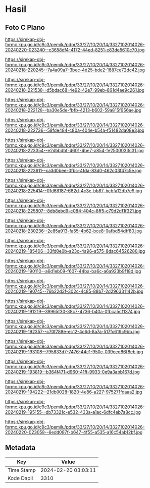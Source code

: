 # Hasil

## Foto C Plano

https://sirekap-obj-formc.kpu.go.id/c9c3/pemilu/pdpr/33/27/10/20/14/3327102014026-20240220-023240--c3658df4-4172-44ed-8251-c83de5610c70.jpg

https://sirekap-obj-formc.kpu.go.id/c9c3/pemilu/pdpr/33/27/10/20/14/3327102014026-20240218-220245--7a4a09a7-3bec-4d25-bde2-1887ce72dc42.jpg

https://sirekap-obj-formc.kpu.go.id/c9c3/pemilu/pdpr/33/27/10/20/14/3327102014026-20240218-221538--d5bdac68-4e92-42e7-99eb-861d4ae9c261.jpg

https://sirekap-obj-formc.kpu.go.id/c9c3/pemilu/pdpr/33/27/10/20/14/3327102014026-20240218-222128--ba30e5de-fbfb-4213-b602-59a815f956ae.jpg

https://sirekap-obj-formc.kpu.go.id/c9c3/pemilu/pdpr/33/27/10/20/14/3327102014026-20240218-222736--59fde484-c80a-404e-b54a-f51482da08e3.jpg

https://sirekap-obj-formc.kpu.go.id/c9c3/pemilu/pdpr/33/27/10/20/14/3327102014026-20240218-223354--e2dbbdbf-4601-4be7-a854-fe2500033c31.jpg

https://sirekap-obj-formc.kpu.go.id/c9c3/pemilu/pdpr/33/27/10/20/14/3327102014026-20240218-223911--ca3d0bee-0fbc-4fda-83d0-462c03f47c5e.jpg

https://sirekap-obj-formc.kpu.go.id/c9c3/pemilu/pdpr/33/27/10/20/14/3327102014026-20240218-225414--01d68187-682d-4c3e-bb87-bcbfa12db7e9.jpg

https://sirekap-obj-formc.kpu.go.id/c9c3/pemilu/pdpr/33/27/10/20/14/3327102014026-20240218-225807--8db8ebd9-c084-404c-8ff5-c79d2df1f321.jpg

https://sirekap-obj-formc.kpu.go.id/c9c3/pemilu/pdpr/33/27/10/20/14/3327102014026-20240218-230236--2e85a913-fa55-4b62-bce8-0afbd54dff80.jpg

https://sirekap-obj-formc.kpu.go.id/c9c3/pemilu/pdpr/33/27/10/20/14/3327102014026-20240219-185406--33fd0e0b-a23c-4a96-a575-8dac64526280.jpg

https://sirekap-obj-formc.kpu.go.id/c9c3/pemilu/pdpr/33/27/10/20/14/3327102014026-20240219-190110--a6d1eb09-f607-44ba-ba6c-a6a923b9f18d.jpg

https://sirekap-obj-formc.kpu.go.id/c9c3/pemilu/pdpr/33/27/10/20/14/3327102014026-20240219-190745--76b22d3f-302c-4c85-88b7-2d296331142b.jpg

https://sirekap-obj-formc.kpu.go.id/c9c3/pemilu/pdpr/33/27/10/20/14/3327102014026-20240219-191219--39965f30-38c7-4736-b40a-0fbca5cf1374.jpg

https://sirekap-obj-formc.kpu.go.id/c9c3/pemilu/pdpr/33/27/10/20/14/3327102014026-20240219-192357--c70f788e-ec12-4c6d-8a7a-517fc619c9bb.jpg

https://sirekap-obj-formc.kpu.go.id/c9c3/pemilu/pdpr/33/27/10/20/14/3327102014026-20240219-193108--795833d7-7476-44c1-950c-039ced86f8eb.jpg

https://sirekap-obj-formc.kpu.go.id/c9c3/pemilu/pdpr/33/27/10/20/14/3327102014026-20240219-193819--b364f471-d960-41ff-9933-0e9a3abb167d.jpg

https://sirekap-obj-formc.kpu.go.id/c9c3/pemilu/pdpr/33/27/10/20/14/3327102014026-20240219-194222--21db0028-1820-4e86-a227-975271fdaaa2.jpg

https://sirekap-obj-formc.kpu.go.id/c9c3/pemilu/pdpr/33/27/10/20/14/3327102014026-20240219-195155--db73321c-e532-433a-a1ac-6dfc4eb7a8cc.jpg

https://sirekap-obj-formc.kpu.go.id/c9c3/pemilu/pdpr/33/27/10/20/14/3327102014026-20240220-023058--6edd087f-b647-4f55-a535-a16c54ab12bf.jpg


## Metadata

| Key        | Value               |
| ---------- | ------------------- |
| Time Stamp | 2024-02-20 03:03:11 |
| Kode Dapil | 3310                |



